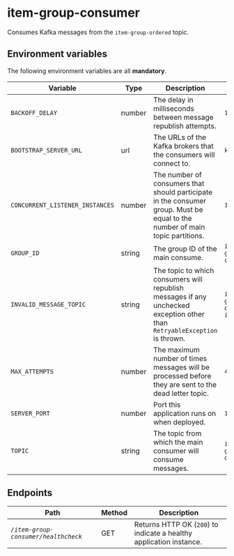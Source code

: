 # item-group-consumer
Consumes Kafka messages from the `item-group-ordered` topic.

## Environment variables

The following environment variables are all **mandatory**.

| Variable                        | Type   | Description                                                                                                                  | Example                      | 
|---------------------------------|--------|------------------------------------------------------------------------------------------------------------------------------|------------------------------|
| `BACKOFF_DELAY`                 | number | The delay in milliseconds between message republish attempts.                                                                | `100`                        |
| `BOOTSTRAP_SERVER_URL`          | url    | The URLs of the Kafka brokers that the consumers will connect to.                                                            | `kafka:9092`                 |
| `CONCURRENT_LISTENER_INSTANCES` | number | The number of consumers that should participate in the consumer group. Must be equal to the number of main topic partitions. | `1`                          |
| `GROUP_ID`                      | string | The group ID of the main consume.                                                                                            | `item-group-consumer`        |
| `INVALID_MESSAGE_TOPIC`         | string | The topic to which consumers will republish messages if any unchecked exception other than `RetryableException` is thrown.     | `item-group-ordered-invalid` |
| `MAX_ATTEMPTS`                  | number | The maximum number of times messages will be processed before they are sent to the dead letter topic.                        | `4`                          |
| `SERVER_PORT`                   | number | Port this application runs on when deployed.                                                                                 | `18628`                      |
| `TOPIC`                         | string | The topic from which the main consumer will consume messages.                                                                | `item-group-ordered`         |

## Endpoints

| Path                                 | Method | Description                                                         |
|--------------------------------------|--------|---------------------------------------------------------------------|
| *`/item-group-consumer/healthcheck`* | GET    | Returns HTTP OK (`200`) to indicate a healthy application instance. |
